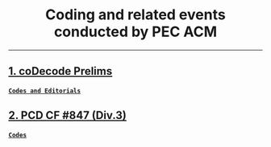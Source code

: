# <center>Coding and related events conducted by PEC ACM</center>
---

## [1. <u>coDecode Prelims</u>](https://www.hackerrank.com/contests/codecode-pec/challenges) 

#### [`Codes and Editorials`](./coDecode_2022/)

## [2. <u>PCD CF #847 (Div.3)</u>](https://codeforces.com/contest/1790) 

#### [`Codes`](./PCD_CF847_Div3/)